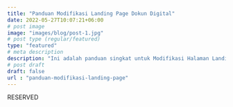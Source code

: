 ```yaml
---
title: "Panduan Modifikasi Landing Page Dokun Digital"
date: 2022-05-27T10:07:21+06:00
# post image
image: "images/blog/post-1.jpg"
# post type (regular/featured)
type: "featured"
# meta description
description: "Ini adalah panduan singkat untuk Modifikasi Halaman Landing Page menggunakan Elementor Page Builder, artikel ini khusus untuk pelanggan yang memesan Landing Page di Dokun Digital"
# post draft
draft: false
url : "panduan-modifikasi-landing-page"
---
```


RESERVED
